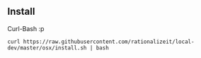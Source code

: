## Install

Curl-Bash :p

```
curl https://raw.githubusercontent.com/rationalizeit/local-dev/master/osx/install.sh | bash
```
